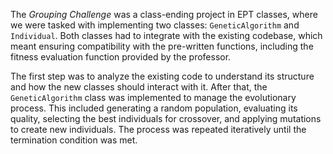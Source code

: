 The *Grouping Challenge* was a class-ending project in EPT classes, 
where we were tasked with implementing two classes: `GeneticAlgorithm` 
and `Individual`. Both classes had to integrate with the existing codebase, 
which meant ensuring compatibility with the pre-written functions, including the fitness evaluation function provided by the professor.  

The first step was to analyze the existing code to understand its structure 
and how the new classes should interact with it. After that, the `GeneticAlgorithm` 
class was implemented to manage the evolutionary process. This included generating
a random population, evaluating its quality, selecting the best individuals for crossover, 
and applying mutations to create new individuals. The process was repeated iteratively until the termination condition was met.

